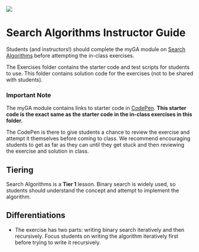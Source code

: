 ![](https://ga-dash.s3.amazonaws.com/production/assets/logo-9f88ae6c9c3871690e33280fcf557f33.png)

# Search Algorithms Instructor Guide

Students (and instructors!) should complete the myGA module on [Search Algorithms](https://my.generalassemb.ly/activities/633?from=dashboard&assignmentUuid=4cdfc361-13c8-48ec-9e6f-8ac374151e7f) before attempting the in-class exercises.

The Exercises folder contains the starter code and test scripts for students to use. This folder contains solution code for the exercises (not to be shared with students).

### Important Note
The myGA module contains links to starter code in [CodePen](https://codepen.io/GAmarketing/pen/aMbWQj). **This starter code is the exact same as the starter code in the in-class exercises in this folder.**

The CodePen is there to give students a chance to review the exercise and attempt it themselves before coming to class. We recommend encouraging students to get as far as they can until they get stuck and then reviewing the exercise and solution in class.

## Tiering
Search Algorithms is a **Tier 1** lesson. Binary search is widely used, so students should understand the concept and attempt to implement the algorithm.

## Differentiations
* The exercise has two parts: writing binary search iteratively and then recursively. Focus students on writing the algorithm iteratively first before trying to write it recursively.
